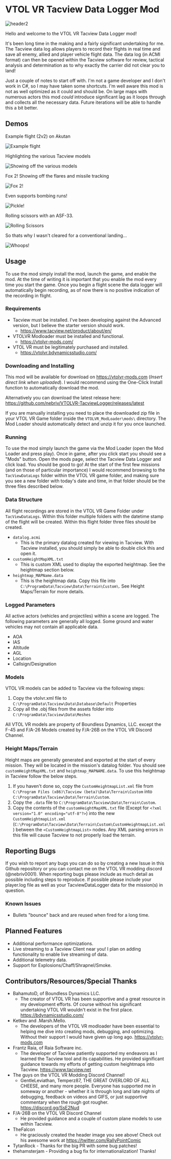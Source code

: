 # VTOL VR Tacview Data Logger Mod

![header2](https://user-images.githubusercontent.com/1825214/85210315-da335c80-b30c-11ea-9200-7704414ddb69.png)

Hello and welcome to the VTOL VR Tacview Data Logger mod! 

It's been long time in the making and a fairly significant undertaking for me. The Tacview data log allows players to record their flights in real time and save all enemy, allied and player vehicle flight data. The data log (in ACMI format) can then be opened within the Tacview software for review, tactical analysis and determination as to why exactly the carrier did not clear you to land!

Just a couple of notes to start off with. I'm not a game developer and I don't work in C#, so I may have taken some shortcuts. I'm well aware this mod is not as well optimized as it could and should be. On large maps with numerous actors this mod *could* introduce significant lag as it loops through and collects all the necessary data. Future iterations will be able to handle this a bit better.

## Demos
Example flight (2v2) on Akutan

![Example flight](https://user-images.githubusercontent.com/1825214/85156214-c06c1980-b227-11ea-9710-9b2cab264ade.gif)

Highlighting the various Tacview models

![Showing off the various models](https://user-images.githubusercontent.com/1825214/85156218-c2ce7380-b227-11ea-9aa5-ab78476b107c.gif)

Fox 2! Showing off the flares and missile tracking

![Fox 2!](https://user-images.githubusercontent.com/1825214/85156223-c4983700-b227-11ea-8e3b-a08a981648e5.gif)

Even supports bombing runs!

![Pickle!](https://user-images.githubusercontent.com/1825214/85156234-c6fa9100-b227-11ea-8c45-c8f251bc1cea.gif)

Rolling scissors with an ASF-33.

![Rolling Scissors](https://user-images.githubusercontent.com/1825214/85156236-c82bbe00-b227-11ea-9151-bc2eb9adeeda.gif)


So thats why I wasn't cleared for a conventional landing...

![Whoops!](https://user-images.githubusercontent.com/1825214/85156242-c95ceb00-b227-11ea-8a1f-5f71c2ea0de1.gif)


## Usage
To use the mod simply install the mod, launch the game, and enable the mod. At the time of writing it is important that you enable the mod every time you start the game. Once you begin a flight scene the data logger will automatically begin recording, as of now there is no positive indication of the recording in flight.

### Requirements
- Tacview must be installed. I've been developing against the Advanced version, but I believe the starter version should work.
	 - https://www.tacview.net/product/about/en/
- VTOLVR Modloader must be installed and functional.
	 - https://vtolvr-mods.com/
- VTOL VR must be legitimately purchased and installed.
 	 - https://vtolvr.bdynamicsstudio.com/
	 
### Downloading and Installing
This mod will be available for download on https://vtolvr-mods.com (*Insert direct link when uploaded*). I would recommend using the One-Click Install function to automatically download the mod.

Alternatively you can download the latest release here:
https://github.com/nebriv/VTOLVR-TacviewLogger/releases/latest

If you are manually installing you need to place the downloaded zip file in your VTOL VR Game folder inside the `VTOLVR_ModLoader\mods\` directory. The Mod Loader should automatically detect and unzip it for you once launched.

### Running
To use the mod simply launch the game via the Mod Loader (open the Mod Loader and press play). Once in game, after you click start you should see a "Mods" button. Open the mods page, select the Tacview Data Logger and click load. You should be good to go! At the start of the first few missions (and on those of particular importance) I would recommend browsing to the `TacViewDataLogs` folder within the VTOL VR game folder, and making sure you see a new folder with today's date and time, in that folder should be the three files described below.

### Data Structure

All flight recordings are stored in the VTOL VR Game Folder under `TacViewDataLogs`. Within this folder multiple folders with the datetime stamp of the flight will be created. Within this flight folder three files should be created.
 - `datalog.acmi`
	 - This is the primary datalog created for viewing in Tacview. With Tacview installed, you should simply be able to double click this and open it.
 - `customHeightMapXML.txt`
	 - This is custom XML used to display the exported heightmap. See the heightmap section below.
 - `heightmap_MAPName.data`
	 - This is the heightmap data. Copy this file into `C:\ProgramData\Tacview\Data\Terrain\Custom\`. See Height Maps/Terrain for more details.

### Logged Parameters
All active actors (vehicles and projectiles) within a scene are logged.
The following parameters are generally all logged. Some ground and water vehicles may not contain all applicable data.
 - AOA
 - IAS
 - Altitude
 - AGL
 - Location
 - Callsign/Designation

### Models
VTOL VR models can be added to Tacview via the following steps:
 1. Copy the vtolvr.xml file to `C:\ProgramData\Tacview\Data\Database\Default` Properties
 2. Copy all the .obj files from the assets folder into `C:\ProgramData\Tacview\Data\Meshes`

All VTOL VR models are property of Boundless Dynamics, LLC. except the F-45 and F/A-26 Models created by F/A-26B on the VTOL VR Discord Channel.

### Height Maps/Terrain
Height maps are generally generated and exported at the start of every mission. They will be located in the mission's datalog folder. You should see `customHeightMapXML.txt` and `heightmap_MAPNAME.data`. To use this heightmap in Tacview follow the below steps.
 1. If you haven't done so, copy the `CustomHeightmapList.xml` file from `C:\Program Files (x86)\Tacview (beta)\Data\Terrain\Custom` into `C:\ProgramData\Tacview\Data\Terrain\Custom`.
 2. Copy the `.data` file to `C:\ProgramData\Tacview\Data\Terrain\Custom`.
 3. Copy the contents of the `customHeightMapXML.txt` file (Except for `<?xml version="1.0" encoding="utf-8"?>`) into the new `CustomHeightmapList.xml` (`C:\ProgramData\Tacview\Data\Terrain\Custom\CustomHeightmapList.xml`) between the `<CustomHeightmapList>` nodes. Any XML parsing errors in this file will cause Tacview to not properly load the terrain. 

## Reporting Bugs
If you wish to report any bugs you can do so by creating a new Issue in this Github repository or you can contact me on the VTOL VR modding discord (@nebriv0001). When reporting bugs please include as much detail as possible including steps to reproduce. If possible please include your player.log file as well as your TacviewDataLogger data for the mission(s) in question.

### Known Issues
- Bullets "bounce" back and are reused when fired for a long time.

## Planned Features
- Additional performance optimizations. 
- Live streaming to a Tacview Client near you! I plan on adding functionality to enable live streaming of data.
- Additional telemetry data.
- Support for Explosions/Chaff/Shrapnel/Smoke.

## Contributors/Resources/Special Thanks

 - BahamutoD, of Boundless Dynamics LLC.
	 - The creator of VTOL VR has been supportive and a great resource in my development efforts. Of course without his significant undertaking VTOL VR wouldn't exist in the first place.
	 https://bdynamicsstudio.com/
 - Ketkev and .Marsh.Mello.
	 - The developers of the VTOL VR modloader have been essential to helping me dive into creating mods, debugging, and optimizing. Without their support I would have given up long ago.
	 https://vtolvr-mods.com
 -  Frantz Raia, of Raia Software inc.
	 - The developer of Tacview patiently supported my endeavors as I learned the Tacview tool and its capabilities. He provided significant guidance towards my efforts of getting custom heightmaps into Tacview.
	 https://www.tacview.net
 - The guys on the VTOL VR Modding Discord Channel!
	 - GentleLeviathan, Temperz87,  THE GREAT OVERLORD OF ALL CHEESE, and many more people. Everyone has supported me in someway or another - whether it is through long and late nights of debugging, feedback on videos and GIFS, or just supportive commentary when the rough got rougher.
	 https://discord.gg/SsE2Nud
 - F/A-26B on the VTOL VR Discord Channel
	 - He provided guidance and a couple of custom plane models to use within Tacview.
 - TheFalcon
 	 - He graciously created the header image you see above! Check out his awesome work at https://twitter.com/RallyPointComic
 - TytanRock 
         - Thanks for the big PR with some bug patches!
 - thehamsterjam
         -  Providing a bug fix for internationalization! Thanks!

